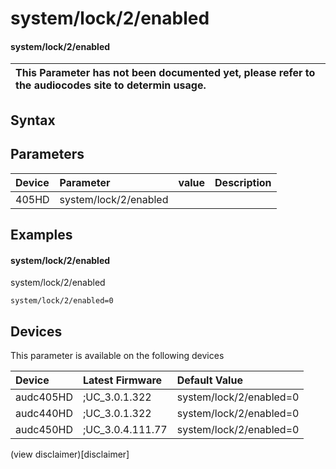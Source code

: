 ﻿---
description: system/lock/2/enabled
search: false
---

# system/lock/2/enabled

#### system/lock/2/enabled


| This Parameter has not been documented yet, please refer to the audiocodes site to determin usage.  | 
| :--- |

## Syntax

## Parameters
|Device|Parameter|value|Description|
|:---|:---|:---|:---|
| 405HD | system/lock/2/enabled |  |  |

## Examples
#### system/lock/2/enabled

system/lock/2/enabled

```
system/lock/2/enabled=0
```

## Devices
This parameter is available on the following devices

| Device | Latest Firmware | Default Value |
|:---|:---|:---|
| audc405HD | ;UC_3.0.1.322 | system/lock/2/enabled=0 
| audc440HD | ;UC_3.0.1.322 | system/lock/2/enabled=0 
| audc450HD | ;UC_3.0.4.111.77 | system/lock/2/enabled=0 

(view disclaimer)[disclaimer]
